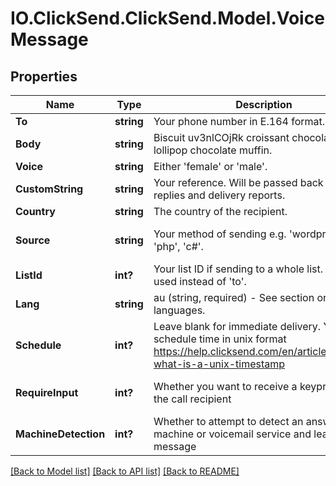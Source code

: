# IO.ClickSend.ClickSend.Model.VoiceMessage
## Properties

Name | Type | Description | Notes
------------ | ------------- | ------------- | -------------
**To** | **string** | Your phone number in E.164 format. | [optional] 
**Body** | **string** | Biscuit uv3nlCOjRk croissant chocolate lollipop chocolate muffin. | 
**Voice** | **string** | Either &#x27;female&#x27; or &#x27;male&#x27;. | 
**CustomString** | **string** | Your reference. Will be passed back with all replies and delivery reports. | 
**Country** | **string** | The country of the recipient. | 
**Source** | **string** | Your method of sending e.g. &#x27;wordpress&#x27;, &#x27;php&#x27;, &#x27;c#&#x27;. | [optional] [default to "sdk"]
**ListId** | **int?** | Your list ID if sending to a whole list. Can be used instead of &#x27;to&#x27;. | [optional] 
**Lang** | **string** | au (string, required) - See section on available languages. | [optional] 
**Schedule** | **int?** | Leave blank for immediate delivery. Your schedule time in unix format https://help.clicksend.com/en/articles/44235-what-is-a-unix-timestamp | [optional] 
**RequireInput** | **int?** | Whether you want to receive a keypress from the call recipient | [optional] [default to 0]
**MachineDetection** | **int?** | Whether to attempt to detect an answering machine or voicemail service and leave a message | [optional] [default to 0]

[[Back to Model list]](../README.md#documentation-for-models) [[Back to API list]](../README.md#documentation-for-api-endpoints) [[Back to README]](../README.md)

